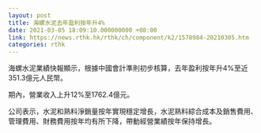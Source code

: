 ```yaml
---
layout: post
title: 海螺水泥去年盈利按年升4%
date: 2021-03-05 18:09:10.000000000 +08:00
link: https://news.rthk.hk/rthk/ch/component/k2/1578984-20210305.htm
categories: rthk
---
```


海螺水泥業績快報顯示，根據中國會計準則初步核算，去年盈利按年升4%至近351.3億元人民幣。

期內，營業收入上升12%至1762.4億元。

公司表示，水泥和熟料淨銷量按年實現穩定增長，水泥熟料綜合成本及銷售費用、管理費用、財務費用按年均有所下降，帶動經營業績按年保持增長。

